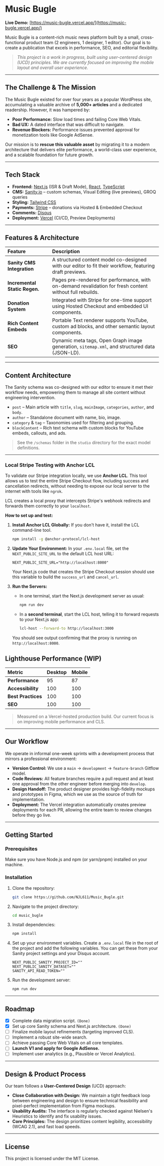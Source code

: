 # Music Bugle

**Live Demo:** [https://music-bugle.vercel.app/](https://music-bugle.vercel.app/)

Music Bugle is a content-rich music news platform built by a small, cross-functional product team (2 engineers, 1 designer, 1 editor). Our goal is to create a publication that excels in performance, SEO, and editorial flexibility.

> *This project is a work in progress, built using user-centered design (UCD) principles. We are currently focused on improving the mobile layout and overall user experience.*

---

## The Challenge & The Mission

The Music Bugle existed for over four years as a popular WordPress site, accumulating a valuable archive of **5,000+ articles** and a dedicated readership. However, it was hampered by:
*   **Poor Performance:** Slow load times and failing Core Web Vitals.
*   **Bad UX:** A dated interface that was difficult to navigate.
*   **Revenue Blockers:** Performance issues prevented approval for monetization tools like Google AdSense.

Our mission is to **rescue this valuable asset** by migrating it to a modern architecture that delivers elite performance, a world-class user experience, and a scalable foundation for future growth.

---

## Tech Stack

*   **Frontend:** [Next.js](https://nextjs.org/) (ISR & Draft Mode), [React](https://react.dev/), [TypeScript](https://www.typescriptlang.org/)
*   **CMS:** [Sanity.io](https://www.sanity.io/) – custom schemas, Visual Editing (live previews), GROQ queries
*   **Styling:** [Tailwind CSS](https://tailwindcss.com/)
*   **Payments:** [Stripe](https://stripe.com/) – donations via Hosted & Embedded Checkout
*   **Comments:** [Disqus](https://disqus.com/)
*   **Deployment:** [Vercel](https://vercel.com/) (CI/CD, Preview Deployments)

---

## Features & Architecture

| Feature | Description |
| :--- | :--- |
| **Sanity CMS Integration** | A structured content model co-designed with our editor to fit their workflow, featuring draft previews. |
| **Incremental Static Regen.** | Pages pre-rendered for performance, with on-demand revalidation for fresh content without full rebuilds. |
| **Donation System** | Integrated with Stripe for one-time support using Hosted Checkout and embedded UI components. |
| **Rich Content Embeds** | Portable Text renderer supports YouTube, custom ad blocks, and other semantic layout components. |
| **SEO** | Dynamic meta tags, Open Graph image generation, `sitemap.xml`, and structured data (JSON-LD). |

---

## Content Architecture

The Sanity schema was co-designed with our editor to ensure it met their workflow needs, empowering them to manage all site content without engineering intervention.

*   `post` – Main article with `title`, `slug`, `mainImage`, `categories`, `author`, and `body`.
*   `author` – Standalone document with name, bio, image.
*   `category` & `tag` – Taxonomies used for filtering and grouping.
*   `blockContent` – Rich text schema with custom blocks for YouTube embeds, callouts, and ads.

> See the `/schemas` folder in the `studio` directory for the exact model definitions.

---

### Local Stripe Testing with Anchor LCL

To validate our Stripe integration locally, we use **Anchor LCL**. This tool allows us to test the entire Stripe Checkout flow, including success and cancellation redirects, without needing to expose our local server to the internet with tools like `ngrok`.

LCL creates a local proxy that intercepts Stripe's webhook redirects and forwards them correctly to your `localhost`.

**How to set up and test:**

1.  **Install Anchor LCL Globally:**
    If you don't have it, install the LCL command-line tool.
    ```bash
    npm install -g @anchor-protocol/lcl-host
    ```

2.  **Update Your Environment:**
    In your `.env.local` file, set the `NEXT_PUBLIC_SITE_URL` to the default LCL host URL:
    ```
    NEXT_PUBLIC_SITE_URL="http://localhost:8000"
    ```
    Your Next.js code that creates the Stripe Checkout session should use this variable to build the `success_url` and `cancel_url`.

3.  **Run the Servers:**
    *   In one terminal, start the Next.js development server as usual:
        ```bash
        npm run dev
        ```
    *   In a **second terminal**, start the LCL host, telling it to forward requests to your Next.js app:
        ```bash
        lcl-host --forward-to http://localhost:3000
        ```
    You should see output confirming that the proxy is running on `http://localhost:8000`.

## Lighthouse Performance (WIP)

| Metric | Desktop | Mobile |
| :--- | :--- | :--- |
| **Performance** | 95 | 87 |
| **Accessibility** | 100 | 100 |
| **Best Practices**| 100 | 100 |
| **SEO** | 100 | 100 |

> Measured on a Vercel-hosted production build. Our current focus is on improving mobile performance and CLS.

---

## Our Workflow

We operate in informal one-week sprints with a development process that mirrors a professional environment:
*   **Version Control:** We use a `main` -> `development` -> `feature-branch` Gitflow model.
*   **Code Reviews:** All feature branches require a pull request and at least one approval from the other engineer before merging into `develop`.
*   **Design Handoff:** The product designer provides high-fidelity mockups and prototypes in Figma, which we use as the source of truth for implementation.
*   **Deployment:** The Vercel integration automatically creates preview deployments for each PR, allowing the entire team to review changes before they go live.

---

## Getting Started

### Prerequisites

Make sure you have Node.js and npm (or yarn/pnpm) installed on your machine.

### Installation

1. Clone the repository:
   ```bash
   git clone https://github.com/NJL611/Music_Bugle.git
   ```
2. Navigate to the project directory:
    ```bash
    cd music_bugle
    ```
3. Install dependencies:
    ```bash
    npm install
    ```
4. Set up your environment variables. Create a `.env.local` file in the root of the project and add the following variables. You can get these from your Sanity project settings and your Disqus account.

    ```
    NEXT_PUBLIC_SANITY_PROJECT_ID=""
    NEXT_PUBLIC_SANITY_DATASET=""
    SANITY_API_READ_TOKEN=""
    ```

5. Run the development server:
   ```bash
   npm run dev
   ```
---

## Roadmap

*   [x] Complete data migration script. `(Done)`
*   [x] Set up core Sanity schema and Next.js architecture. `(Done)`
*   [ ] Finalize mobile layout refinements (targeting improved CLS).
*   [ ] Implement a robust site-wide search.
*   [ ] Achieve passing Core Web Vitals on all core templates.
*   [ ] **Launch V1 and apply for Google AdSense.**
*   [ ] Implement user analytics (e.g., Plausible or Vercel Analytics).

---

## Design & Product Process

Our team follows a **User-Centered Design** (UCD) approach:
*   **Close Collaboration with Design:** We maintain a tight feedback loop between engineering and design to ensure technical feasibility and pixel-perfect implementation from Figma mockups.
*   **Usability Audits:** The interface is regularly checked against Nielsen's Heuristics to identify and fix usability issues.
*   **Core Principles:** The design prioritizes content legibility, accessibility (WCAG 2.1), and fast load speeds.

---

## License

This project is licensed under the MIT License.
